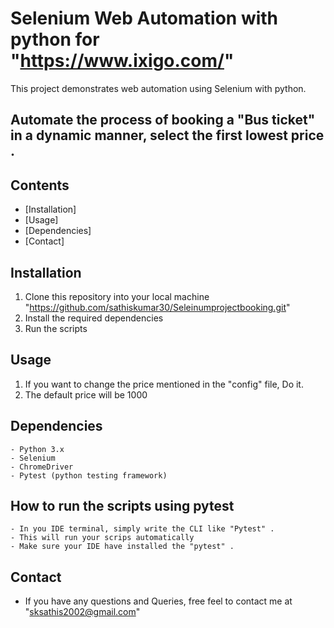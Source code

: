 # Selenium Web Automation with python for "https://www.ixigo.com/"

This project demonstrates web automation using Selenium with python.
   ## Automate the process of booking a "Bus ticket" in a dynamic manner, select the first lowest price .

## Contents
 - [Installation]
 - [Usage]
 - [Dependencies]
 - [Contact]

## Installation
 1. Clone this repository into your local machine
        "https://github.com/sathiskumar30/Seleinumprojectbooking.git"
 2. Install the required dependencies
 3. Run the scripts

## Usage
 1. If you want to change the price mentioned in the "config" file, Do it.
 2. The default price will be 1000

## Dependencies
    - Python 3.x
    - Selenium
    - ChromeDriver  
    - Pytest (python testing framework)

## How to run the scripts using pytest
    - In you IDE terminal, simply write the CLI like "Pytest" .
    - This will run your scrips automatically
    - Make sure your IDE have installed the "pytest" .

## Contact
 * If you have any questions and Queries, free feel to contact me at "sksathis2002@gmail.com"